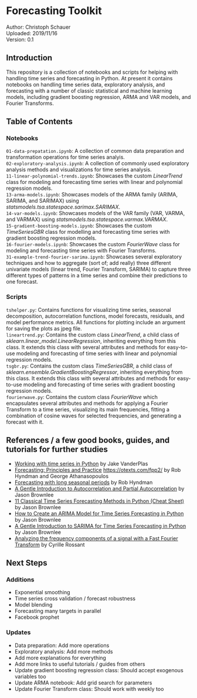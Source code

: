 # Forecasting Toolkit

Author: Christoph Schauer <br>
Uploaded: 2019/11/16 <br>
Version: 0.1


## Introduction

This repository is a collection of notebooks and scripts for helping with handling time series and forecasting in Python. At present it contains notebooks on handling time series data, exploratory analysis, and forecasting with a number of classic statistical and machine learning models, including gradient boosting regression, ARMA and VAR models, and Fourier Transforms.


## Table of Contents

### Notebooks

`01-data-prepatation.ipynb`: A collection of common data preparation and transformation operations for time series analyis.<br>
`02-exploratory-analysis.ipynb`: A collection of commonly used exploratory analysis methods and visualizations for time series analysis.<br>
`11-linear-polynomial-trends.ipynb`: Showcases the custom <i>LinearTrend</i> class for modeling and forecasting time series with linear and polynomial regression models.<br>
`13-arma-models.ipynb`: Showcases models of the ARMA family (ARIMA, SARIMA, and SARIMAX) using <i>statsmodels.tsa.statespace.sarimax.SARIMAX</i>.<br>
`14-var-models.ipynb`: Showcases models of the VAR family (VAR, VARMA, and VARMAX) using <i>statsmodels.tsa.statespace.varmax.VARMAX</i>.<br>
`15-gradient-boosting-models.ipynb`: Showcases the custom <i>TimeSeriesGBR</i> class for modelling and forecasting time series with gradient boosting regression models.<br>
`16-fourier-models.ipynb`: Showcases the custom <i>FourierWave</i> class for modeling and forecasting time series with Fourier Transforms.<br>
`31-example-trend-fourier-sarima.ipynb`: Showcases several exploratory techniques and how to aggregate (sort of; add really) three different univariate models (linear trend, Fourier Transform, SARIMA) to capture three different types of patterns in a time series and combine their predictions to one forecast.<br>


### Scripts

`tshelper.py`: Contains functions for visualizing time series, seasonal decomposition, autocorrelation functions, model forecasts, residuals, and model performance metrics. All functions for plotting include an argument for saving the plots as jpeg file. <br>
`lineartrend.py`: Contains the custom class <i>LinearTrend</i>, a child class of <i>sklearn.linear_model.LinearRegression</i>, inheriting everything from this class. It extends this class with several attributes and methods for easy-to-use modeling and forecasting of time series with linear and polynomial regression models.<br>
`tsgbr.py`: Contains the custom class <i>TimeSeriesGBR</i>, a child class of <i>sklearn.ensemble.GradientBoostingRegressor</i>, inheriting everything from this class. It extends this class with several attributes and methods for easy-to-use modeling and forecasting of time series with gradient boosting regression models.<br>
`fourierwave.py`: Contains the custom class <i>FourierWave</i> which encapsulates several attributes and methods for applying a Fourier Transform to a time series, visualizing its main frequencies, fitting a combination of cosine waves for selected frequencies, and generating a forecast with it.<br>


## References / a few good books, guides, and tutorials for further studies

* [Working with time series in Python](https://jakevdp.github.io/PythonDataScienceHandbook/03.11-working-with-time-series.html) by Jake VanderPlas
* [Forecasting: Principles and Practice](https://otexts.com/fpp2/)
https://otexts.com/fpp2/ by Rob Hyndman and George Athanasopoulos
* [Forecasting with long seasonal periods](https://robjhyndman.com/hyndsight/longseasonality/) by Rob Hyndman
* [A Gentle Introduction to Autocorrelation and Partial Autocorrelation](https://machinelearningmastery.com/gentle-introduction-autocorrelation-partial-autocorrelation/) by Jason Brownlee
* [11 Classical Time Series Forecasting Methods in Python (Cheat Sheet)](https://machinelearningmastery.com/time-series-forecasting-methods-in-python-cheat-sheet/) by Jason Brownlee
* [How to Create an ARIMA Model for Time Series Forecasting in Python](https://machinelearningmastery.com/arima-for-time-series-forecasting-with-python/) by Jason Brownlee
* [A Gentle Introduction to SARIMA for Time Series Forecasting in Python](https://machinelearningmastery.com/sarima-for-time-series-forecasting-in-python/) by Jason Brownlee
* [Analyzing the frequency components of a signal with a Fast Fourier Transform](https://ipython-books.github.io/101-analyzing-the-frequency-components-of-a-signal-with-a-fast-fourier-transform/) by Cyrille Rossant


## Next Steps

### Additions
* Exponential smoothing
* Time series cross validation / forecast robustness
* Model blending
* Forecasting many targets in parallel
* Facebook prophet

### Updates
* Data preparation: Add more operations
* Exploratory analysis: Add more methods
* Add more explanations for everything
* Add more links to useful tutorials / guides from others
* Update gradient boosting regression class: Should accept exogenous variables too
* Update ARMA notebook: Add grid search for parameters
* Update Fourier Transform class: Should work with weekly too
